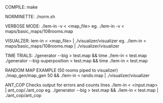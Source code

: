 COMPILE:
make

NORMINETTE:
./norm.sh

VERBOSE MODE:
./lem-in -v < <map_file>
eg. ./lem-in -v < maps/basic_maps/108rooms.map

VISUALZER:
lem-in < <map_file> | ./visualizer/visualizer
eg. ./lem-in < maps/basic_maps/108rooms.map | ./visualizer/visualizer

TIME TRIALS:
./generator --big > test.map && time ./lem-in < test.map
./generator --big-superposition > test.map && time ./lem-in < test.map

RANDOM MAP EXAMPLE (50 rooms piped to visualizer)
./map_gen/map_gen 50  && ./lem-in < rando.map | ./visualizer/visualizer

ANT_COP
Checks output for errors
and counts lines
./lem-in < <input.map> | ant_cop/./ant_cop
eg. ./generator --big > test.map && ./lem-in < test.map | ./ant_cop/ant_cop